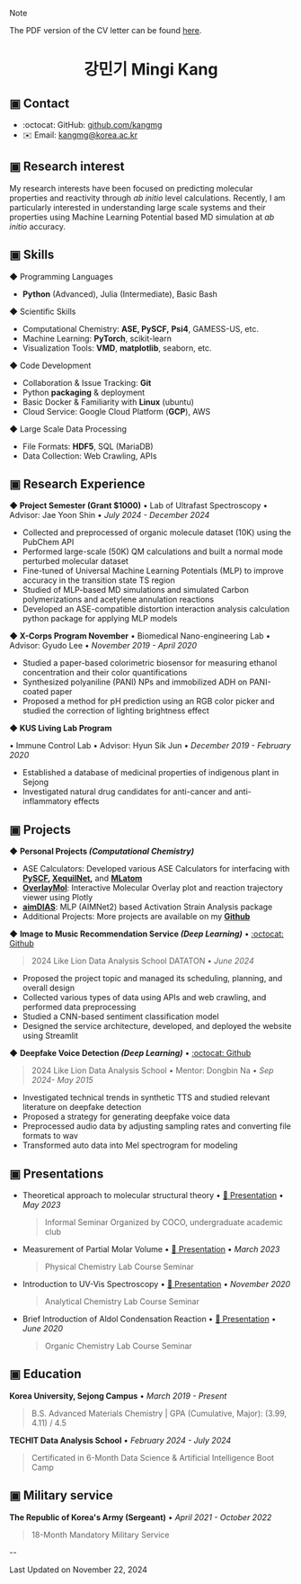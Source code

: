 > [!NOTE]
> The PDF version of the CV letter can be found [here](https://github.com/kangmg/CV_letter/blob/main/CV.pdf).

# <center>강민기 Mingi Kang</center>

## ▣ Contact
- :octocat: GitHub: [github.com/kangmg](https://github.com/kangmg)
- :envelope: Email: kangmg@korea.ac.kr


## ▣ Research interest

My research interests have been focused on predicting molecular properties and reactivity through *ab initio* level calculations. Recently, I am particularly interested in understanding large scale systems and their properties using Machine Learning Potential based MD simulation at *ab initio* accuracy.

## ▣ Skills 

◆ Programming Languages
- **Python** (Advanced), Julia (Intermediate), Basic Bash

◆ Scientific Skills
- Computational Chemistry: **ASE, PySCF,** **Psi4**, GAMESS-US, etc.
- Machine Learning: **PyTorch**, scikit-learn
- Visualization Tools: **VMD**, **matplotlib**, seaborn, etc.

◆ Code Development
- Collaboration & Issue Tracking: **Git**
- Python **packaging** & deployment
- Basic Docker & Familiarity with **Linux** (ubuntu)
- Cloud Service: Google Cloud Platform (**GCP**), AWS

◆ Large Scale Data Processing
- File Formats: **HDF5**, SQL (MariaDB)
- Data Collection: Web Crawling, APIs

## ▣ Research Experience

<b>◆ Project Semester (Grant $1000)</b> • Lab of Ultrafast Spectroscopy • Advisor: Jae Yoon Shin • *July 2024 - December 2024*

- Collected and preprocessed of organic molecule dataset (10K) using the PubChem API
- Performed large-scale (50K) QM calculations and built a normal mode perturbed molecular dataset
- Fine-tuned of Universal Machine Learning Potentials (MLP) to improve accuracy in the transition state TS region
- Studied of MLP-based MD simulations and simulated Carbon polymerizations and acetylene annulation reactions
- Developed an ASE-compatible distortion interaction analysis calculation python package for applying MLP models

<b>◆ X-Corps Program November</b> • Biomedical Nano-engineering Lab • Advisor: Gyudo Lee • *November 2019 - April 2020*

- Studied a paper-based colorimetric biosensor for measuring ethanol concentration and their color quantifications
- Synthesized polyaniline (PANI) NPs and immobilized ADH on PANI-coated paper
- Proposed a method for pH prediction using an RGB color picker and studied the correction of lighting brightness effect

<b>◆ KUS Living Lab Program</b></p> • Immune Control Lab • Advisor: Hyun Sik Jun • *December 2019 - February 2020*

- Established a database of medicinal properties of indigenous plant in Sejong
- Investigated natural drug candidates for anti-cancer and anti-inflammatory effects



## ▣ Projects

◆ **Personal Projects *(Computational Chemistry)***
- ASE Calculators: Developed various ASE Calculators for interfacing with **[PySCF](https://github.com/kangmg/PySCF4ASE), [XequilNet](https://github.com/kangmg/XequiNet),** and [**MLatom**](https://github.com/kangmg/MLatom2ase)
- [**OverlayMol**](https://github.com/kangmg/OverlayMol): Interactive Molecular Overlay plot and reaction trajectory viewer using Plotly
- [**aimDIAS**](https://github.com/kangmg/aimDIAS): MLP (AIMNet2) based Activation Strain Analysis package
- Additional Projects: More projects are available on my [**Github**](https://github.com/kangmg/image2music/blob/main/README.md)

◆ **Image to Music Recommendation Service *(Deep Learning)*** • [:octocat: Github](https://github.com/kangmg/image2music/blob/main/README.md)
  > 2024 Like Lion Data Analysis School DATATON • *June 2024*

- Proposed the project topic and managed its scheduling, planning, and overall design
- Collected various types of data using APIs and web crawling, and performed data preprocessing
- Studied a CNN-based sentiment classification model
- Designed the service architecture, developed, and deployed the website using Streamlit

◆ **Deepfake Voice Detection *(Deep Learning)*** • [:octocat: Github](https://github.com/kangmg/deepvoice_classification/blob/main/%EB%A9%8B%EC%9F%81%EC%9D%B4%EC%82%AC%EC%9E%90%EC%B2%98%EB%9F%BC%20-%20%EA%B0%80%EC%A7%9C%20%EB%AA%A9%EC%86%8C%EB%A6%AC%20%EB%B6%84%EB%A5%98%20%ED%94%84%EB%A1%9C%EC%A0%9D%ED%8A%B8.pdf)
  > 2024 Like Lion Data Analysis School • Mentor: Dongbin Na • *Sep 2024- May 2015*

- Investigated technical trends in synthetic TTS and studied relevant literature on deepfake detection
- Proposed a strategy for generating deepfake voice data
- Preprocessed audio data by adjusting sampling rates and converting file formats to wav
- Transformed auto data into Mel spectrogram for modeling

## ▣ Presentations
- Theoretical approach to molecular structural theory • [📄 Presentation](https://github.com/kangmg/presentation_materials/blob/main/COCO_seminar.pdf) • *May 2023*
  > Informal Seminar Organized by COCO, undergraduate academic club

- Measurement of Partial Molar Volume • [📄 Presentation](https://github.com/kangmg/presentation_materials/blob/main/physical_chem_lab.pdf) • *March 2023*
  > Physical Chemistry Lab Course Seminar

- Introduction to UV-Vis Spectroscopy • [📄 Presentation](https://github.com/kangmg/presentation_materials/blob/main/analytical_chem_lab.pdf) • *November 2020*
  > Analytical Chemistry Lab Course Seminar

- Brief Introduction of Aldol Condensation Reaction • [📄 Presentation](https://github.com/kangmg/presentation_materials/blob/main/organic_chem_lab.pdf) • *June 2020*
  > Organic Chemistry Lab Course Seminar

## ▣ Education
**Korea University, Sejong Campus** • *March 2019 - Present*
> B.S. Advanced Materials Chemistry | GPA (Cumulative, Major): (3.99, 4.11) / 4.5

**TECHIT Data Analysis School** • *February 2024 - July 2024*
> Certificated in 6-Month Data Science & Artificial Intelligence Boot Camp

## ▣ Military service
**The Republic of Korea's Army (Sergeant)** • *April 2021 - October 2022*
> 18-Month Mandatory Military Service

--

Last Updated on November 22, 2024
